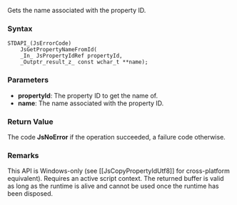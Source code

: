 Gets the name associated with the property ID. 
### Syntax 
```
STDAPI_(JsErrorCode)
    JsGetPropertyNameFromId(
    _In_ JsPropertyIdRef propertyId,
    _Outptr_result_z_ const wchar_t **name);
```
### Parameters 
* __propertyId__: The property ID to get the name of.
* __name__: The name associated with the property ID.

### Return Value 
The code **JsNoError** if the operation succeeded, a failure code otherwise.

### Remarks
This API is Windows-only (see [[JsCopyPropertyIdUtf8]] for cross-platform equivalent).
Requires an active script context.
The returned buffer is valid as long as the runtime is alive and cannot be used
once the runtime has been disposed.
